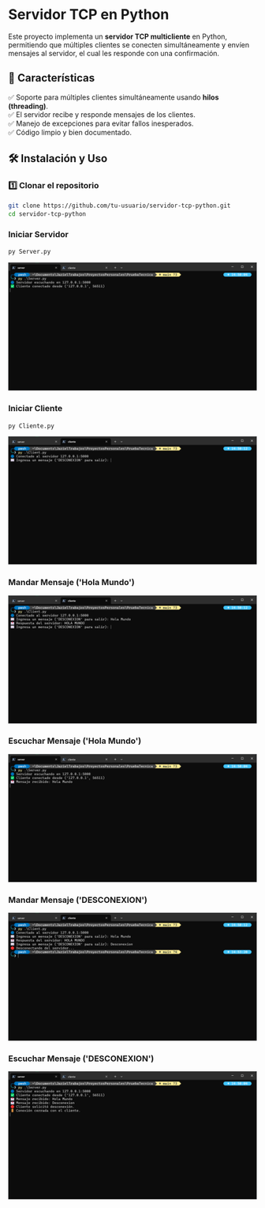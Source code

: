 # Servidor TCP en Python

Este proyecto implementa un **servidor TCP multicliente** en Python, permitiendo que múltiples clientes se conecten simultáneamente y envíen mensajes al servidor, el cual les responde con una confirmación.

## 🚀 Características

✅ Soporte para múltiples clientes simultáneamente usando **hilos (threading)**.  
✅ El servidor recibe y responde mensajes de los clientes.  
✅ Manejo de excepciones para evitar fallos inesperados.  
✅ Código limpio y bien documentado.  

## 🛠️ Instalación y Uso

### 1️⃣ Clonar el repositorio  
```sh
git clone https://github.com/tu-usuario/servidor-tcp-python.git
cd servidor-tcp-python
```

### Iniciar Servidor
```sh
py Server.py
```

![alt text](https://github.com/JazielRod99/PruebaTecnica/blob/main/src/IniciarServer.png?raw=true)

### Iniciar Cliente
```sh
py Cliente.py
```

![alt text](https://github.com/JazielRod99/PruebaTecnica/blob/main/src/IniciarCliente.png?raw=true)

### Mandar Mensaje ('Hola Mundo')
![alt text](https://github.com/JazielRod99/PruebaTecnica/blob/main/src/MandarMensaje.png?raw=true)

### Escuchar Mensaje ('Hola Mundo')
![alt text](https://github.com/JazielRod99/PruebaTecnica/blob/main/src/EscucharMensaje.png?raw=true)

### Mandar Mensaje ('DESCONEXION')
![alt text](https://github.com/JazielRod99/PruebaTecnica/blob/main/src/DesconexionMensaje.png?raw=true)

### Escuchar Mensaje ('DESCONEXION')
![alt text](https://github.com/JazielRod99/PruebaTecnica/blob/main/src/EscucharDesconexion.png?raw=true)
